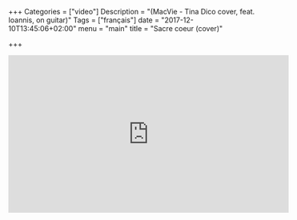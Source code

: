 +++
Categories = ["video"]
Description = "(MacVie - Tina Dico cover, feat. Ioannis, on guitar)"
Tags = ["français"]
date = "2017-12-10T13:45:06+02:00"
menu = "main"
title = "Sacre coeur (cover)"

+++


<iframe width="560" height="315" src="https://www.youtube.com/embed/Jq-Hsg07E5Q" frameborder="0" gesture="media" allow="encrypted-media" allowfullscreen></iframe>


